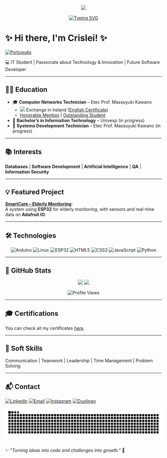 <p align="center">
  <img src="https://media.giphy.com/media/qgQUggAC3Pfv687qPC/giphy.gif" width="400"/>
</p>

<p align="center">
  <a href="https://git.io/typing-svg">
    <img src="https://readme-typing-svg.herokuapp.com?font=Fira+Code&size=24&pause=1000&color=00F779&width=500&lines=Hello+World!;Turning+ideas+into+code.;Always+learning+new+things!" alt="Typing SVG" />
  </a>
</p>

# ✨ Hi there, I'm Crislei! ✨


[![Português](https://img.shields.io/badge/Português-00529b?style=for-the-badge)](README-pt.md)

💻 IT Student | Passionate about Technology & Innovation | Future Software Developer  

---

## 👩‍🎓 Education
- 🎓 **Computer Networks Technician** – Etec Prof. Massuyuki Kawano  
  - <img src="https://cdn.jsdelivr.net/gh/hjnilsson/country-flags/svg/ie.svg" width="18"/> Exchange in Ireland ([English Certificate](certificados/General%20English%20-%20A2.jpg))  
  - [Honorable Mention](certificados/Menção%20Honrosa.jpg) | [Outstanding Student](certificados/Aluna%20Destaque.jpg)  
- 🚧 **Bachelor’s in Information Technology** – Univesp (in progress)  
- 🚧 **Systems Development Technician** – Etec Prof. Massuyuki Kawano (in progress)  

---

## 📚 Interests
**Databases** | **Software Development** | **Artificial Intelligence** | **QA** | **Information Security**  

---

## 💡 Featured Project
[**SmartCare – Elderly Monitoring**](https://github.com/CrisleiKeliJenuino/SmartCare):  
A system using **ESP32** for elderly monitoring, with sensors and real-time data on **Adafruit IO**.  

---

## 🛠️ Technologies  

<p align="center">
  <!-- Hardware -->
  <img src="https://cdn.jsdelivr.net/gh/devicons/devicon/icons/arduino/arduino-original.svg" width="60" alt="Arduino"/>
  <img src="https://cdn.jsdelivr.net/gh/devicons/devicon/icons/linux/linux-original.svg" width="60" alt="Linux"/>
  <img src="https://cdn.jsdelivr.net/gh/devicons/devicon/icons/embeddedc/embeddedc-original.svg" width="60" alt="ESP32"/>

  <!-- Frontend -->
  <img src="https://cdn.jsdelivr.net/gh/devicons/devicon/icons/html5/html5-original.svg" width="60" alt="HTML5"/>
  <img src="https://cdn.jsdelivr.net/gh/devicons/devicon/icons/css3/css3-original.svg" width="60" alt="CSS3"/>
  <img src="https://cdn.jsdelivr.net/gh/devicons/devicon/icons/javascript/javascript-original.svg" width="60" alt="JavaScript"/>

  <!-- Backend -->
  <img src="https://cdn.jsdelivr.net/gh/devicons/devicon/icons/python/python-original.svg" width="60" alt="Python"/>
</p>

---

## 🚀 GitHub Stats

<p align="center">
  <img src="https://github-readme-stats.vercel.app/api/top-langs/?username=CrisleiKeliJenuino&layout=donut&theme=dark" height="150"/>
  <img src="https://streak-stats.demolab.com/?user=CrisleiKeliJenuino&theme=dark&hide_border=true" height="150"/>
</p>

<p align="center">
  <img src="https://komarev.com/ghpvc/?username=CrisleiKeliJenuino&style=flat-square&color=blue" alt="Profile Views"/>
</p>

---

## 🎓 Certifications
You can check all my certificates [here](certificados/).  

---

## 🧠 Soft Skills
Communication | Teamwork | Leadership | Time Management | Problem Solving  

---

## 📬 Contact
[![LinkedIn](https://img.shields.io/badge/-LinkedIn-blue?style=flat&logo=linkedin&logoColor=white)](https://www.linkedin.com/in/crislei-jenuino-b3407734a/)
[![Email](https://img.shields.io/badge/-Email-red?style=flat&logo=gmail&logoColor=white)](mailto:crislei.jenuino@etec.sp.gov.br)
[![Instagram](https://img.shields.io/badge/-Instagram-E4405F?style=flat&logo=instagram&logoColor=white)](https://instagram.com/crisleikeli)
[![Duolingo](https://img.shields.io/badge/-Duolingo-58CC02?style=flat&logo=duolingo&logoColor=white)](https://www.duolingo.com/profile/ChryslleyKelly)  

![Snake animation](https://github.com/CrisleiKeliJenuino/CrisleiKeliJenuino/blob/output/snake.svg)

✨ _“Turning ideas into code and challenges into growth.”_ 🚀  
